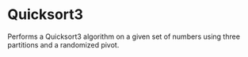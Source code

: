 # Quicksort3
Performs a Quicksort3 algorithm on a given set of numbers using three partitions and a randomized pivot.
